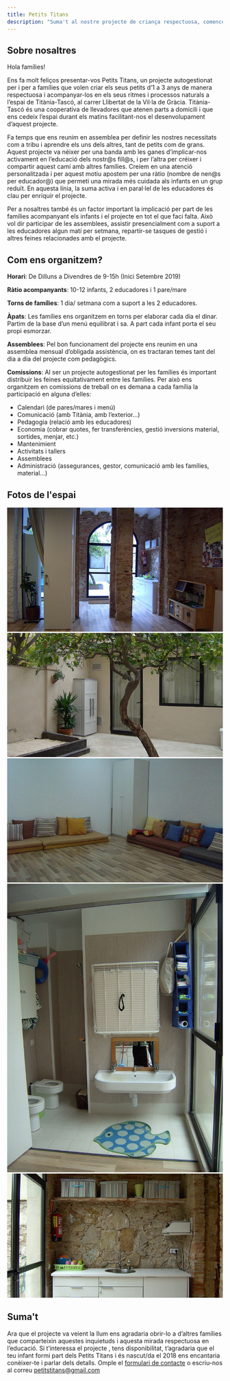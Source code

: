 ```yaml
---
title: Petits Titans
description: "Suma't al nostre projecte de criança respectuosa, comencem Setembre 2019"
---
```


## Sobre nosaltres
Hola famílies!

Ens fa molt feliços presentar-vos Petits Titans, un projecte autogestionat per i per a famílies que volen criar els seus petits d’1 a 3 anys de manera respectuosa i acompanyar-los en els seus ritmes i processos naturals a l’espai de Titània-Tascó, al carrer Llibertat de la Vil·la de Gràcia. Titània-Tascó és una cooperativa de llevadores que atenen parts a domicili i que ens cedeix l’espai durant els matins facilitant-nos el desenvolupament d’aquest projecte.

Fa temps que ens reunim en assemblea per definir les nostres necessitats com a tribu i aprendre els uns dels altres, tant de petits com de grans. Aquest projecte va néixer per una banda amb les ganes d’implicar-nos activament en l’educació dels nostr@s fill@s, i per l’altra per créixer i compartir aquest camí amb altres famílies. Creiem en una atenció personalitzada i per aquest motiu apostem per una ràtio (nombre de nen@s per educador@) que permeti una mirada més cuidada als infants en un grup reduït. En aquesta línia, la suma activa i en paral·lel de les educadores és clau per enriquir el projecte.

Per a nosaltres també és un factor important la implicació per part de les famílies acompanyant els infants i el projecte en tot el que faci falta. Això vol dir participar de les assemblees, assistir presencialment com a suport a les educadores algun matí per setmana, repartir-se tasques de gestió i altres feines relacionades amb el projecte.

## Com ens organitzem?

**Horari**: De Dilluns a Divendres de 9-15h (Inici Setembre 2019)

**Ràtio acompanyants**: 10-12 infants, 2 educadores i 1 pare/mare

**Torns de famílies**: 1 dia/ setmana com a suport a les 2 educadores.

**Àpats**: Les famílies ens organitzem en torns per elaborar cada dia el dinar. Partim de la base d’un menú equilibrat i sa. A part cada infant porta el seu propi esmorzar.

**Assemblees**: Pel bon funcionament del projecte ens reunim en una assemblea mensual d’obligada assistència, on es tractaran temes tant del dia a dia del projecte com pedagògics.

**Comissions**: Al ser un projecte autogestionat per les famílies és important distribuir les feines equitativament entre les famílies. Per això ens organitzem en comissions de treball on es demana a cada família la participació en alguna d’elles:



*   Calendari (de pares/mares i menú)
*   Comunicació (amb Titània, amb l’exterior…)
*   Pedagogia (relació amb les educadores)
*   Economia (cobrar quotes, fer transferències, gestió inversions material, sortides, menjar, etc.)
*   Mantenimient
*   Activitats i tallers
*   Assemblees
*   Administració (assegurances, gestor, comunicació amb les famílies, material…)

## Fotos de l'espai

![espai_comu](/assets/images/espai_comu-750x430.jpg)
![pati](/assets/images/pati-750x430.jpg)
![sala_grups](/assets/images/sala_grups_001-750x430.jpg)
![bany_petits](/assets/images/bany_petits.jpg)
![cuina](/assets/images/cuina-750x430.jpg)

## Suma't

Ara que el projecte va veient la llum ens agradaria obrir-lo a d’altres famílies que comparteixin aquestes inquietuds i aquesta mirada respectuosa en l’educació. Si t’interessa el projecte , tens disponibilitat, t’agradaria que el teu infant formi part dels Petits Titans i és nascut/da el 2018 ens encantaria conèixer-te i parlar dels detalls. Omple el [formulari de contacte](https://forms.gle/Ug5y3885Gqy3GqMg6) o escriu-nos al correu  [petitstitans@gmail.com](mailto:petitstitans@gmail.com)
